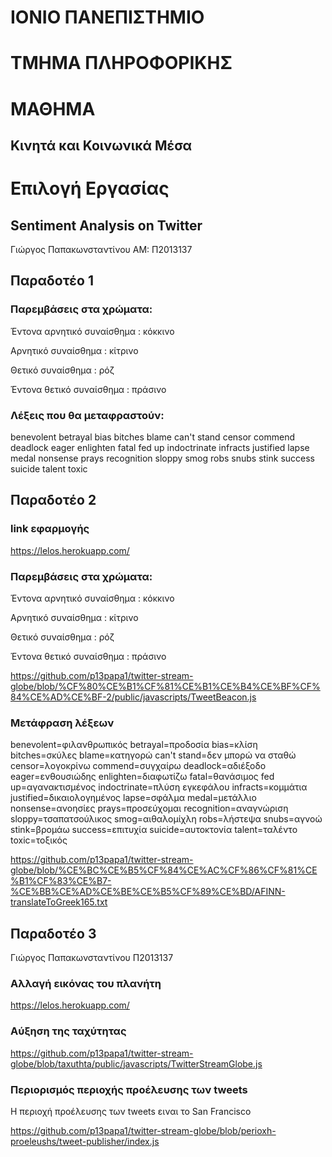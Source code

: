 # ΙΟΝΙΟ ΠΑΝΕΠΙΣΤΗΜΙΟ 

# ΤΜΗΜΑ ΠΛΗΡΟΦΟΡΙΚΗΣ 

# ΜΑΘΗΜΑ

## Κινητά και Κοινωνικά Μέσα

# Επιλογή Εργασίας

## Sentiment Analysis on Twitter

Γιώργος Παπακωνσταντίνου
ΑΜ: Π2013137

## Παραδοτέο 1

### Παρεμβάσεις στα χρώματα:

Έντονα αρνητικό συναίσθημα : κόκκινο

Αρνητικό συναίσθημα : κίτρινο

Θετικό συναίσθημα : ρόζ

Έντονα θετικό συναίσθημα : πράσινο

### Λέξεις που θα μεταφραστούν:
benevolent
betrayal
bias
bitches
blame
can't stand
censor
commend
deadlock
eager
enlighten
fatal
fed up
indoctrinate
infracts
justified
lapse
medal
nonsense
prays
recognition
sloppy
smog
robs
snubs
stink
success
suicide
talent
toxic


## Παραδοτέο 2

### link εφαρμογής

https://lelos.herokuapp.com/

### Παρεμβάσεις στα χρώματα:

Έντονα αρνητικό συναίσθημα : κόκκινο

Αρνητικό συναίσθημα : κίτρινο

Θετικό συναίσθημα : ρόζ

Έντονα θετικό συναίσθημα : πράσινο

https://github.com/p13papa1/twitter-stream-globe/blob/%CF%80%CE%B1%CF%81%CE%B1%CE%B4%CE%BF%CF%84%CE%AD%CE%BF-2/public/javascripts/TweetBeacon.js

### Μετάφραση λέξεων

benevolent=φιλανθρωπικός
betrayal=προδοσία
bias=κλίση
bitches=σκύλες
blame=κατηγορώ
can't stand=δεν μπορώ να σταθώ
censor=λογοκρίνω
commend=συγχαίρω
deadlock=αδιέξοδο
eager=ενθουσιώδης
enlighten=διαφωτίζω
fatal=θανάσιμος
fed up=αγανακτισμένος
indoctrinate=πλύση εγκεφάλου
infracts=κομμάτια
justified=δικαιολογημένος
lapse=σφάλμα
medal=μετάλλιο
nonsense=ανοησίες
prays=προσεύχομαι
recognition=αναγνώριση
sloppy=τσαπατσούλικος
smog=αιθαλομίχλη
robs=λήστεψα
snubs=αγνοώ
stink=βρομάω
success=επιτυχία
suicide=αυτοκτονία
talent=ταλέντο
toxic=τοξικός

https://github.com/p13papa1/twitter-stream-globe/blob/%CE%BC%CE%B5%CF%84%CE%AC%CF%86%CF%81%CE%B1%CF%83%CE%B7-%CE%BB%CE%AD%CE%BE%CE%B5%CF%89%CE%BD/AFINN-translateToGreek165.txt

## Παραδοτέο 3
Γιώργος Παπακωνσταντίνου
Π2013137

### Αλλαγή εικόνας του πλανήτη

https://lelos.herokuapp.com/

### Αύξηση της ταχύτητας

https://github.com/p13papa1/twitter-stream-globe/blob/taxuthta/public/javascripts/TwitterStreamGlobe.js

### Περιορισμός περιοχής προέλευσης των tweets
Η περιοχή προέλευσης των tweets ειναι το San Francisco

https://github.com/p13papa1/twitter-stream-globe/blob/perioxh-proeleushs/tweet-publisher/index.js
